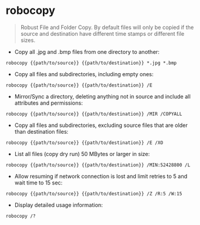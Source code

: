 # robocopy

> Robust File and Folder Copy.
> By default files will only be copied if the source and destination have different time stamps or different file sizes.

- Copy all .jpg and .bmp files from one directory to another:

`robocopy {{path/to/source}} {{path/to/destination}} *.jpg *.bmp`

- Copy all files and subdirectories, including empty ones:

`robocopy {{path/to/source}} {{path/to/destination}} /E`

- Mirror/Sync a directory, deleting anything not in source and include all attributes and permissions:

`robocopy {{path/to/source}} {{path/to/destination}} /MIR /COPYALL`

- Copy all files and subdirectories, excluding source files that are older than destination files:

`robocopy {{path/to/source}} {{path/to/destination}} /E /XO`

- List all files (copy dry run) 50 MBytes or larger in size:

`robocopy {{path/to/source}} {{path/to/destination}} /MIN:52428800 /L`

- Allow resuming if network connection is lost and limit retries to 5 and wait time to 15 sec:

`robocopy {{path/to/source}} {{path/to/destination}} /Z /R:5 /W:15`

- Display detailed usage information:

`robocopy /?`
